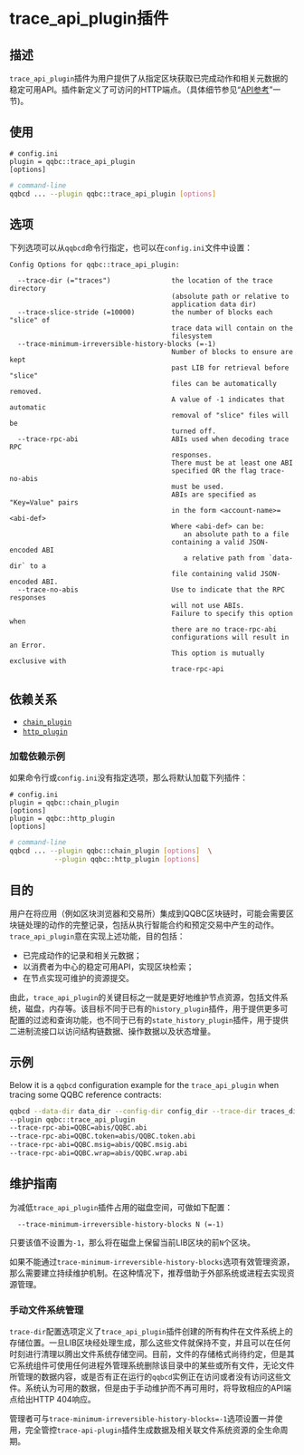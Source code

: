 # trace_api_plugin插件

## 描述

`trace_api_plugin`插件为用户提供了从指定区块获取已完成动作和相关元数据的稳定可用API。插件新定义了可访问的HTTP端点。（具体细节参见“[API参考](api-reference/index.md)”一节)。

## 使用

```console
# config.ini
plugin = qqbc::trace_api_plugin
[options]
```

```sh
# command-line
qqbcd ... --plugin qqbc::trace_api_plugin [options]
```

## 选项

下列选项可以从`qqbcd`命令行指定，也可以在`config.ini`文件中设置：

```console
Config Options for qqbc::trace_api_plugin:

  --trace-dir (="traces")               the location of the trace directory
                                        (absolute path or relative to
                                        application data dir)
  --trace-slice-stride (=10000)         the number of blocks each "slice" of
                                        trace data will contain on the
                                        filesystem
  --trace-minimum-irreversible-history-blocks (=-1)
                                        Number of blocks to ensure are kept
                                        past LIB for retrieval before "slice"
                                        files can be automatically removed.
                                        A value of -1 indicates that automatic
                                        removal of "slice" files will be
                                        turned off.
  --trace-rpc-abi                       ABIs used when decoding trace RPC
                                        responses.
                                        There must be at least one ABI
                                        specified OR the flag trace-no-abis
                                        must be used.
                                        ABIs are specified as "Key=Value" pairs
                                        in the form <account-name>=<abi-def>
                                        Where <abi-def> can be:
                                           an absolute path to a file
                                        containing a valid JSON-encoded ABI
                                           a relative path from `data-dir` to a
                                        file containing valid JSON-encoded ABI.
  --trace-no-abis                       Use to indicate that the RPC responses
                                        will not use ABIs.
                                        Failure to specify this option when
                                        there are no trace-rpc-abi
                                        configurations will result in an Error.
                                        This option is mutually exclusive with
                                        trace-rpc-api
```

## 依赖关系

* [`chain_plugin`](../chain_plugin/index.md)
* [`http_plugin`](../http_plugin/index.md)

### 加载依赖示例

如果命令行或`config.ini`没有指定选项，那么将默认加载下列插件：

```console
# config.ini
plugin = qqbc::chain_plugin
[options]
plugin = qqbc::http_plugin 
[options]
```

```sh
# command-line
qqbcd ... --plugin qqbc::chain_plugin [options]  \
           --plugin qqbc::http_plugin [options]
```

## 目的

用户在将应用（例如区块浏览器和交易所）集成到QQBC区块链时，可能会需要区块链处理的动作的完整记录，包括从执行智能合约和预定交易中产生的动作。 `trace_api_plugin`意在实现上述功能，目的包括：

* 已完成动作的记录和相关元数据；
* 以消费者为中心的稳定可用API，实现区块检索；
* 在节点实现可维护的资源提交。

由此，`trace_api_plugin`的关键目标之一就是更好地维护节点资源，包括文件系统，磁盘，内存等。该目标不同于已有的`history_plugin`插件，用于提供更多可配置的过滤和查询功能，也不同于已有的`state_history_plugin`插件，用于提供二进制流接口以访问结构链数据、操作数据以及状态增量。

## 示例

Below it is a `qqbcd` configuration example for the `trace_api_plugin` when tracing some QQBC reference contracts:

```sh
qqbcd --data-dir data_dir --config-dir config_dir --trace-dir traces_dir
--plugin qqbc::trace_api_plugin 
--trace-rpc-abi=QQBC=abis/QQBC.abi 
--trace-rpc-abi=QQBC.token=abis/QQBC.token.abi 
--trace-rpc-abi=QQBC.msig=abis/QQBC.msig.abi 
--trace-rpc-abi=QQBC.wrap=abis/QQBC.wrap.abi
```

## 维护指南

为减低`trace_api_plugin`插件占用的磁盘空间，可做如下配置：

```console
  --trace-minimum-irreversible-history-blocks N (=-1) 
```

只要该值不设置为`-1`，那么将在磁盘上保留当前LIB区块的前`N`个区块。

如果不能通过`trace-minimum-irreversible-history-blocks`选项有效管理资源，那么需要建立持续维护机制。在这种情况下，推荐借助于外部系统或进程去实现资源管理。


### 手动文件系统管理

`trace-dir`配置选项定义了`trace_api_plugin`插件创建的所有构件在文件系统上的存储位置。一旦LIB区块经处理生成，那么这些文件就保持不变，并且可以在任何时刻进行清理以腾出文件系统存储空间。目前，文件的存储格式尚待约定，但是其它系统组件可使用任何进程外管理系统删除该目录中的某些或所有文件，无论文件所管理的数据内容，或是否有正在运行的`qqbcd`实例正在访问或者没有访问这些文件。系统认为可用的数据，但是由于手动维护而不再可用时，将导致相应的API端点给出HTTP 404响应。

管理者可与`trace-minimum-irreversible-history-blocks=-1`选项设置一并使用，完全管控`trace-api-plugin`插件生成数据及相关联文件系统资源的全生命周期。

